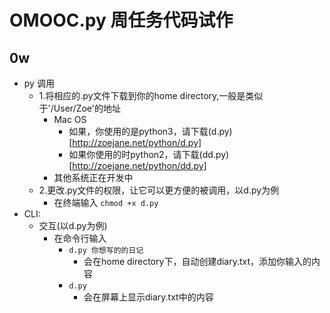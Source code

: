 # OMOOC.py 周任务代码试作

## 0w

- py 调用
	- 1.将相应的.py文件下载到你的home directory,一般是类似于'/User/Zoe'的地址
		- Mac OS 
			- 如果，你使用的是python3，请下载(d.py)[http://zoejane.net/python/d.py]
			- 如果你使用的时python2，请下载(dd.py)[http://zoejane.net/python/dd.py]
		- 其他系统正在开发中
	- 2.更改.py文件的权限，让它可以更方便的被调用，以d.py为例
		- 在终端输入 ```chmod +x d.py```
- CLI:
    + 交互(以d.py为例)
   		- 在命令行输入
    		- ```d.py 你想写的的日记```
    			- 会在home directory下，自动创建diary.txt，添加你输入的内容
    		- ```d.py```
    			- 会在屏幕上显示diary.txt中的内容
    	 
    
    
